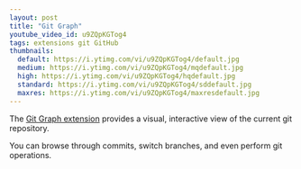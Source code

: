 ```yaml
---
layout: post
title: "Git Graph"
youtube_video_id: u9ZQpKGTog4
tags: extensions git GitHub
thumbnails:
  default: https://i.ytimg.com/vi/u9ZQpKGTog4/default.jpg
  medium: https://i.ytimg.com/vi/u9ZQpKGTog4/mqdefault.jpg
  high: https://i.ytimg.com/vi/u9ZQpKGTog4/hqdefault.jpg
  standard: https://i.ytimg.com/vi/u9ZQpKGTog4/sddefault.jpg
  maxres: https://i.ytimg.com/vi/u9ZQpKGTog4/maxresdefault.jpg
---
```


The [Git Graph extension](https://marketplace.visualstudio.com/items?itemName=mhutchie.git-graph) provides a visual, interactive view of the current git repository.

You can browse through commits, switch branches, and even perform git operations.
